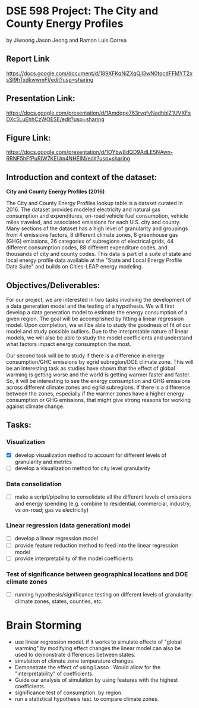 # DSE 598 Project: The City and County Energy Profiles
by Jiwoong Jason Jeong and Ramon Luis Correa

## Report Link
https://docs.google.com/document/d/189XFKqNiZXqQjl3wN0tqcdFFMYT2xsSI9hTxdkwwmFI/edit?usp=sharing

## Presentation Link: 
https://docs.google.com/presentation/d/1Amdqqe763rvqfvNadhblZ1UVXFsDXc5LuEhhCzWOESE/edit?usp=sharing
## Figure Link: 
https://docs.google.com/presentation/d/1OYbw8dQD9AdLE5NAwn-RRNF5hFfPuRIW7KEUm4NHEIM/edit?usp=sharing
## Introduction and context of the dataset:
**City and County Energy Profiles (2016)**

The City and County Energy Profiles lookup table is a dataset curated in 2016. The dataset provides modeled electricity and natural gas consumption and expenditures, on-road vehicle fuel consumption, vehicle miles traveled, and associated emissions for each U.S. city and county. Many sections of the dataset has a high level of granularity and groupings from 4 emissions factors, 8 different climate zones, 8 greenhouse gas (GHG) emissions, 26 categories of subregions of electrical grids, 44 different consumption codes, 88 different expenditure codes, and thousands of city and county codes. This data is part of a suite of state and local energy profile data available at the "State and Local Energy Profile Data Suite" and builds on Cities-LEAP energy modeling.

## Objectives/Deliverables:
For our project, we are interested in two tasks involving the development of a data generation model and the testing of a hypothesis. We will first develop a data generation model to estimate the energy consumption of a given region. The goal will be accomplished by fitting a linear regression model. Upon completion, we will be able to study the goodness of fit of our model and study possible outliers. Due to the interpretable nature of linear models, we will also be able to study the model coefficients and understand what factors impact energy consumption the most. 

Our second task will be to study if there is a difference in energy consumption/GHC emissions by egrid subregion/DOE climate zone. This will be an interesting task as studies have shown that the effect of global warming is getting worse and the world is getting warmer faster and faster. So, it will be interesting to see the energy consumption and GHG emissions across different climate zones and egrid subregions. If there is a difference between the zones, especially if the warmer zones have a higher energy consumption or GHG emissions, that might give strong reasons for working against climate change.

## Tasks:
### Visualization
* [x] develop visualization method to account for different levels of granularity and metrics
* [ ] develop a visualization method for city level granularity

### Data consolidation
* [ ] make a script/pipeline to consolidate all the different levels of emissions and energy spending (e.g. combine to residential, commercial, industry, vs on-road; gas vs electricity)

### Linear regression (data generation) model
* [ ] develop a linear regression model
* [ ] provide feature reduction method to feed into the linear regression model
* [ ] provide interpretability of the model coefficients

### Test of significance between geographical locations and DOE climate zones
* [ ] running hypothesis/significance testing on different levels of granularity: climate zones, states, counties, etc.

# Brain Storming

- use linear regression model. if it works to simulate effects of "global warming" by modifying effect changes the linear model can also be used to demonstrate differences between states.
- simulation of climate zone temperature changes.
- Demonstrate the effect of using Lasso . Would allow for the "interpretability" of coefficients.
- Guide our analysis of simulation by using features with the highest coefficients.
- significance test of  consumption.  by region.
- run a statistical hypothesis test.  to  compare climate zones. 
